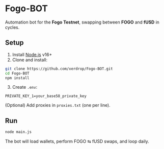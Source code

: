 

# Fogo-BOT

Automation bot for the **Fogo Testnet**, swapping between **FOGO** and **fUSD** in cycles.

## Setup

1. Install [Node.js](https://nodejs.org/) v16+
2. Clone and install:

```bash
git clone https://github.com/xerdrop/Fogo-BOT.git
cd Fogo-BOT
npm install
```

3. Create `.env`:

```env
PRIVATE_KEY_1=your_base58_private_key
```

(Optional) Add proxies in `proxies.txt` (one per line).

## Run

```bash
node main.js
```

The bot will load wallets, perform FOGO ⇆ fUSD swaps, and loop daily.

